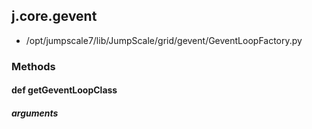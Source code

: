 <!-- toc -->
## j.core.gevent

- /opt/jumpscale7/lib/JumpScale/grid/gevent/GeventLoopFactory.py

### Methods

#### def getGeventLoopClass 

##### arguments


